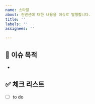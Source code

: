 ```yaml
---
name: 스타일
about: 컨벤션에 대한 내용을 이슈로 발행합니다.
title: ''
labels: ''
assignees: ''

---
```


## 📄 이슈 목적

<!-- 이슈 내용 요약 설명 -->
- 

## ✅ 체크 리스트

- [ ] to do
